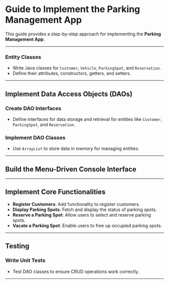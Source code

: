 # **Guide to Implement the Parking Management App**

This guide provides a step-by-step approach for implementing the **Parking Management App**.

---

### **Entity Classes**
- Write Java classes for `Customer`, `Vehicle`, `ParkingSpot`, and `Reservation`.
- Define their attributes, constructors, getters, and setters.

---

## **Implement Data Access Objects (DAOs)**
### **Create DAO Interfaces**
- Define interfaces for data storage and retrieval for entities like `Customer`, `ParkingSpot`, and `Reservation`.

### **Implement DAO Classes**
- Use `ArrayList` to store data in memory for managing entities.

---

## **Build the Menu-Driven Console Interface**

---

## **Implement Core Functionalities**
- **Register Customers**: Add functionality to register customers.
- **Display Parking Spots**: Fetch and display the status of parking spots.
- **Reserve a Parking Spot**: Allow users to select and reserve parking spots.
- **Vacate a Parking Spot**: Enable users to free up occupied parking spots.

---

## **Testing**
### **Write Unit Tests**
- Test DAO classes to ensure CRUD operations work correctly.

---

